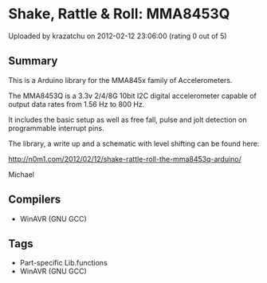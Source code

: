 # Shake, Rattle & Roll: MMA8453Q

Uploaded by krazatchu on 2012-02-12 23:06:00 (rating 0 out of 5)

## Summary

This is a Arduino library for the MMA845x family of Accelerometers.  

The MMA8453Q is a 3.3v 2/4/8G 10bit I2C digital accelerometer capable of output data rates from 1.56 Hz to 800 Hz.


It includes the basic setup as well as free fall, pulse and jolt detection on programmable interrupt pins. 


The library, a write up and a schematic with level shifting can be found here:  

<http://n0m1.com/2012/02/12/shake-rattle-roll-the-mma8453q-arduino/>


Michael

## Compilers

- WinAVR (GNU GCC)

## Tags

- Part-specific Lib.functions
- WinAVR (GNU GCC)
